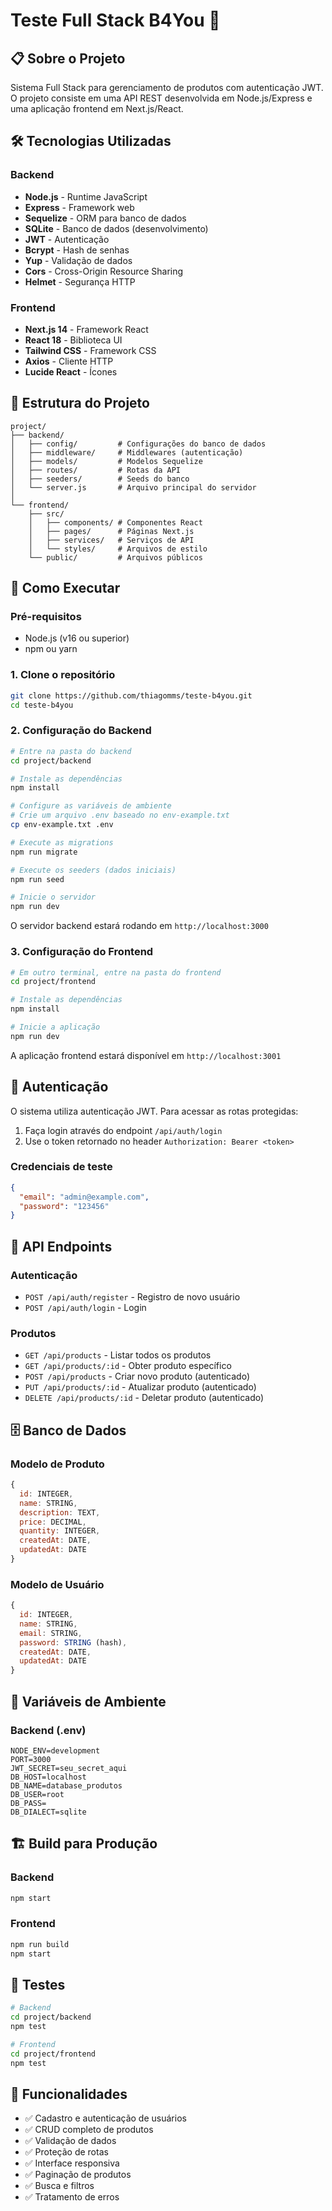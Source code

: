 # Teste Full Stack B4You 🚀

## 📋 Sobre o Projeto

Sistema Full Stack para gerenciamento de produtos com autenticação JWT. O projeto consiste em uma API REST desenvolvida em Node.js/Express e uma aplicação frontend em Next.js/React.

## 🛠️ Tecnologias Utilizadas

### Backend
- **Node.js** - Runtime JavaScript
- **Express** - Framework web
- **Sequelize** - ORM para banco de dados
- **SQLite** - Banco de dados (desenvolvimento)
- **JWT** - Autenticação
- **Bcrypt** - Hash de senhas
- **Yup** - Validação de dados
- **Cors** - Cross-Origin Resource Sharing
- **Helmet** - Segurança HTTP

### Frontend
- **Next.js 14** - Framework React
- **React 18** - Biblioteca UI
- **Tailwind CSS** - Framework CSS
- **Axios** - Cliente HTTP
- **Lucide React** - Ícones

## 📁 Estrutura do Projeto

```
project/
├── backend/
│   ├── config/         # Configurações do banco de dados
│   ├── middleware/     # Middlewares (autenticação)
│   ├── models/         # Modelos Sequelize
│   ├── routes/         # Rotas da API
│   ├── seeders/        # Seeds do banco
│   └── server.js       # Arquivo principal do servidor
│
└── frontend/
    ├── src/
    │   ├── components/ # Componentes React
    │   ├── pages/      # Páginas Next.js
    │   ├── services/   # Serviços de API
    │   └── styles/     # Arquivos de estilo
    └── public/         # Arquivos públicos
```

## 🚀 Como Executar

### Pré-requisitos
- Node.js (v16 ou superior)
- npm ou yarn

### 1. Clone o repositório
```bash
git clone https://github.com/thiagomms/teste-b4you.git
cd teste-b4you
```

### 2. Configuração do Backend

```bash
# Entre na pasta do backend
cd project/backend

# Instale as dependências
npm install

# Configure as variáveis de ambiente
# Crie um arquivo .env baseado no env-example.txt
cp env-example.txt .env

# Execute as migrations
npm run migrate

# Execute os seeders (dados iniciais)
npm run seed

# Inicie o servidor
npm run dev
```

O servidor backend estará rodando em `http://localhost:3000`

### 3. Configuração do Frontend

```bash
# Em outro terminal, entre na pasta do frontend
cd project/frontend

# Instale as dependências
npm install

# Inicie a aplicação
npm run dev
```

A aplicação frontend estará disponível em `http://localhost:3001`

## 🔐 Autenticação

O sistema utiliza autenticação JWT. Para acessar as rotas protegidas:

1. Faça login através do endpoint `/api/auth/login`
2. Use o token retornado no header `Authorization: Bearer <token>`

### Credenciais de teste
```json
{
  "email": "admin@example.com",
  "password": "123456"
}
```

## 📡 API Endpoints

### Autenticação
- `POST /api/auth/register` - Registro de novo usuário
- `POST /api/auth/login` - Login

### Produtos
- `GET /api/products` - Listar todos os produtos
- `GET /api/products/:id` - Obter produto específico
- `POST /api/products` - Criar novo produto (autenticado)
- `PUT /api/products/:id` - Atualizar produto (autenticado)
- `DELETE /api/products/:id` - Deletar produto (autenticado)

## 🗄️ Banco de Dados

### Modelo de Produto
```javascript
{
  id: INTEGER,
  name: STRING,
  description: TEXT,
  price: DECIMAL,
  quantity: INTEGER,
  createdAt: DATE,
  updatedAt: DATE
}
```

### Modelo de Usuário
```javascript
{
  id: INTEGER,
  name: STRING,
  email: STRING,
  password: STRING (hash),
  createdAt: DATE,
  updatedAt: DATE
}
```

## 🔧 Variáveis de Ambiente

### Backend (.env)
```env
NODE_ENV=development
PORT=3000
JWT_SECRET=seu_secret_aqui
DB_HOST=localhost
DB_NAME=database_produtos
DB_USER=root
DB_PASS=
DB_DIALECT=sqlite
```

## 🏗️ Build para Produção

### Backend
```bash
npm start
```

### Frontend
```bash
npm run build
npm start
```

## 🧪 Testes

```bash
# Backend
cd project/backend
npm test

# Frontend
cd project/frontend
npm test
```

## 📝 Funcionalidades

- ✅ Cadastro e autenticação de usuários
- ✅ CRUD completo de produtos
- ✅ Validação de dados
- ✅ Proteção de rotas
- ✅ Interface responsiva
- ✅ Paginação de produtos
- ✅ Busca e filtros
- ✅ Tratamento de erros
